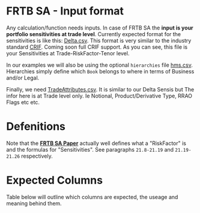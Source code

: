 # FRTB SA - Input format

Any calculation/function needs inputs. In case of FRTB SA the **input is your portfolio sensitivities at trade level**. Currently expected format for the sensitivities is like this: [Delta.csv](https://ultima-bi.s3.eu-west-2.amazonaws.com/frtb/Delta.csv). This format is very similar to the industry standard [CRIF](https://www.isda.org/a/aBzTE/The-Future-of-Risk-Capital-and-Margin.pdf). Coming soon full CRIF support. As you can see, this file is your Sensitivities at Trade-RiskFactor-Tenor level.

In our examples we will also be using the optional `hierarchies` file [hms.csv](https://ultima-bi.s3.eu-west-2.amazonaws.com/frtb/hms.csv). Hierarchies simply define which `Book` belongs to where in terms of Business and/or Legal.

Finally, we need [TradeAttributes.csv](https://ultima-bi.s3.eu-west-2.amazonaws.com/frtb/TradeAttributes.csv). It is similar to our Delta Sensis but The infor here is at Trade level only. Ie Notional, Product/Derivative Type, RRAO Flags etc etc.

# Defenitions
Note that the **[FRTB SA Paper](https://www.bis.org/bcbs/publ/d457.pdf)** actually well defines what a "RiskFactor" is and the formulas for "Sensitivities". See paragraphs `21.8-21.19` and `21.19-21.26` respectively.

# Expected Columns

Table below will outline which columns are expected, the useage and meaning behind them.
